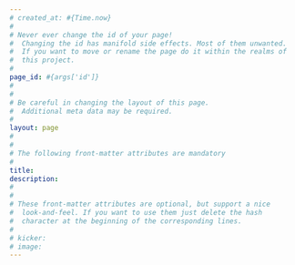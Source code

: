 ```yaml
---
# created_at: #{Time.now}
#
# Never ever change the id of your page!
#  Changing the id has manifold side effects. Most of them unwanted.
#  If you want to move or rename the page do it within the realms of
#  this project.
#
page_id: #{args['id']}
#
#
# Be careful in changing the layout of this page.
#  Additional meta data may be required.
#
layout: page
#
#
# The following front-matter attributes are mandatory
#
title:
description:
#
#
# These front-matter attributes are optional, but support a nice
#  look-and-feel. If you want to use them just delete the hash
#  character at the beginning of the corresponding lines.
#
# kicker:
# image:
---
```

